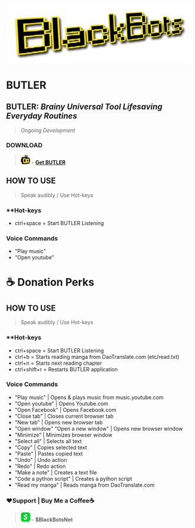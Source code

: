 <img src="BlackBots-Logo-word.png" width="500">

# __BUTLER__
## **BUTLER**: *Brainy Universal Tool Lifesaving Everyday Routines*
> *Ongoing Development*

### DOWNLOAD
> <img src="https://raw.githubusercontent.com/black-bots/BUTLER/main/512x512.png" width="25" height="25"> - **[Get BUTLER](https://---/)**


## HOW TO USE
> Speak audibly / Use Hot-keys
### **Hot-keys
* ctrl+space = Start BUTLER Listening
### **Voice Commands**
* "Play music"
* "Open youtube"


# ☕ Donation Perks
## HOW TO USE
> Speak audibly / Use Hot-keys
### **Hot-keys
* ctrl+space = Start BUTLER Listening
* ctrl+b = Starts reading manga from  DaoTranslate.com (etc/read.txt)
* ctrl+n =  Starts next reading chapter
* ctrl+shift+r = Restarts BUTLER application
### **Voice Commands**
* "Play music" | Opens & plays music from music.youtube.com
* "Open youtube" | Opens Youtube.com
* "Open Facebook" | Opens Facebook.com
* "Close tab" | Closes current browser tab
* "New tab" | Opens new browser tab
* "Open window" "Open a new window" | Opens new browser window
* "Minimize" | Minimizes browser window
* "Select all" | Selects all text
* "Copy" | Copies selected text
* "Paste" | Pastes copied text
* "Undo" | Undo action
* "Redo" | Redo action
* "Make a note" | Creates a text file
* "Code a python script" | Creates a python script
* "Read my manga" | Reads manga from DaoTranslate.com
  

### ❤Support | Buy Me a Coffee☕
> <img src="https://raw.githubusercontent.com/black-bots/BUTLER/main/don.png" width="25" height="25"> - **$BlackBotsNet**






